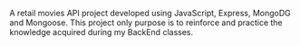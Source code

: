 A retail movies API project developed using JavaScript, Express, MongoDG and Mongoose.
This project only purpose is to reinforce and practice the knowledge acquired during my BackEnd classes.